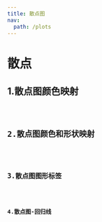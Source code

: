 ```yaml
---
title: 散点图
nav:
  path: /plots
---
```


# 散点

## 1.散点图颜色映射

<code src="./demo1/demo1.tsx" />

## 2.散点图颜色和形状映射

<code src="./demo1/demo2.tsx" />

## 3.散点图图形标签

<code src="./demo1/demo3.tsx" />

## 4.散点图-回归线

<code src="./demo1/demo4.tsx" />




